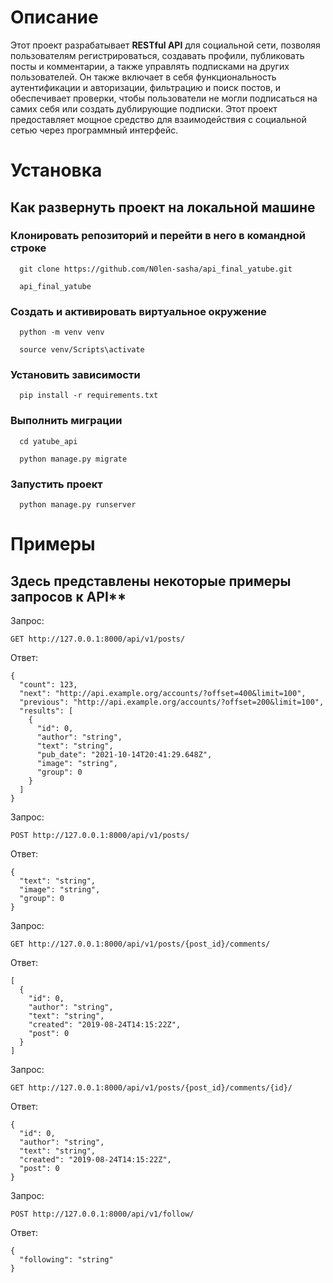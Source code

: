 # Описание
Этот проект разрабатывает **RESTful API** для социальной сети, позволяя пользователям регистрироваться, создавать профили, публиковать посты и комментарии, а также управлять подписками на других пользователей.
Он также включает в себя функциональность аутентификации и авторизации, фильтрацию и поиск постов, и обеспечивает проверки, чтобы пользователи не могли подписаться на самих себя или создать дублирующие подписки.
Этот проект предоставляет мощное средство для взаимодействия с социальной сетью через программный интерфейс.
# Установка
## Как развернуть проект на локальной машине
### Клонировать репозиторий и перейти в него в командной строке
```
  git clone https://github.com/N0len-sasha/api_final_yatube.git
```
```
  api_final_yatube
```
### Создать и активировать виртуальное окружение
```
  python -m venv venv
```
```
  source venv/Scripts\activate
```
### Установить зависимости
```
  pip install -r requirements.txt
```
### Выполнить миграции
```
  cd yatube_api
```
```
  python manage.py migrate
```
### Запустить проект
```
  python manage.py runserver
```
# Примеры
## Здесь представлены некоторые примеры запросов к API**
Запрос:
```
GET http://127.0.0.1:8000/api/v1/posts/
```
Ответ: 
```
{
  "count": 123,
  "next": "http://api.example.org/accounts/?offset=400&limit=100",
  "previous": "http://api.example.org/accounts/?offset=200&limit=100",
  "results": [
    {
      "id": 0,
      "author": "string",
      "text": "string",
      "pub_date": "2021-10-14T20:41:29.648Z",
      "image": "string",
      "group": 0
    }
  ]
}
```

Запрос:
```
POST http://127.0.0.1:8000/api/v1/posts/
```
Ответ: 
```
{
  "text": "string",
  "image": "string",
  "group": 0
}
```

Запрос:
```
GET http://127.0.0.1:8000/api/v1/posts/{post_id}/comments/
```
Ответ: 
```
[
  {
    "id": 0,
    "author": "string",
    "text": "string",
    "created": "2019-08-24T14:15:22Z",
    "post": 0
  }
]
```

Запрос:
```
GET http://127.0.0.1:8000/api/v1/posts/{post_id}/comments/{id}/
```
Ответ: 
```
{
  "id": 0,
  "author": "string",
  "text": "string",
  "created": "2019-08-24T14:15:22Z",
  "post": 0
}
```
Запрос:
```
POST http://127.0.0.1:8000/api/v1/follow/
```
Ответ: 
```
{
  "following": "string"
}
```



